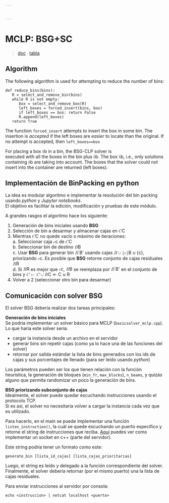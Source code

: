 ```yaml
---


---
```


<h1 id="mclp-bsgsc">MCLP: BSG+SC</h1>
<blockquote>
<p><a href="https://docs.google.com/document/d/1TRWv4af10Jyh4goY24D_6VWgwhACgEXA5_oy5xT-0Is/edit#">doc</a> ∙ <a href="https://docs.google.com/spreadsheets/d/15AYwB3ZHXsmz7WtOKGfcs_KSLPa9o9C7867i-EdrH1E/edit?usp=sharing">tabla</a></p>
</blockquote>
<h2 id="algorithm">Algorithm</h2>
<p>The following algorithm is used for attempting to reduce the number of bins:</p>
<pre class=" language-python"><code class="prism  language-python"><span class="token keyword">def</span> <span class="token function">reduce_bins</span><span class="token punctuation">(</span>bins<span class="token punctuation">)</span><span class="token punctuation">:</span>
   R <span class="token operator">=</span> select_and_remove_bin<span class="token punctuation">(</span>bins<span class="token punctuation">)</span>
   <span class="token keyword">while</span> R <span class="token keyword">is</span> <span class="token operator">not</span> empty<span class="token punctuation">:</span>
      box <span class="token operator">=</span> select_and_remove_box<span class="token punctuation">(</span>R<span class="token punctuation">)</span>
      left_boxes <span class="token operator">=</span> forced_insert<span class="token punctuation">(</span>bins<span class="token punctuation">,</span> box<span class="token punctuation">)</span>
      <span class="token keyword">if</span> left_boxes <span class="token operator">==</span> box<span class="token punctuation">:</span> <span class="token keyword">return</span> <span class="token boolean">False</span>
      R<span class="token punctuation">.</span>append<span class="token punctuation">(</span>left_boxes<span class="token punctuation">)</span>
   <span class="token keyword">return</span> <span class="token boolean">True</span>
</code></pre>
<p>The function <code>forced_insert</code> attempts to insert the box in some bin. The insertion is <em>accepted</em> if the left boxes are <em>easier</em> to locate than the original.  If no attempt is accepted, then <code>left_boxes==box</code></p>
<p>For placing a box <span class="katex--inline"><span class="katex"><span class="katex-mathml"><math><semantics><mrow><mi>b</mi></mrow><annotation encoding="application/x-tex">b</annotation></semantics></math></span><span class="katex-html" aria-hidden="true"><span class="base"><span class="strut" style="height: 0.69444em; vertical-align: 0em;"></span><span class="mord mathdefault">b</span></span></span></span></span> in a bin, the BSG-CLP solver is<br>
executed with all the boxes in the bin plus <span class="katex--inline"><span class="katex"><span class="katex-mathml"><math><semantics><mrow><mi>b</mi></mrow><annotation encoding="application/x-tex">b</annotation></semantics></math></span><span class="katex-html" aria-hidden="true"><span class="base"><span class="strut" style="height: 0.69444em; vertical-align: 0em;"></span><span class="mord mathdefault">b</span></span></span></span></span>. The box <span class="katex--inline"><span class="katex"><span class="katex-mathml"><math><semantics><mrow><mi>b</mi></mrow><annotation encoding="application/x-tex">b</annotation></semantics></math></span><span class="katex-html" aria-hidden="true"><span class="base"><span class="strut" style="height: 0.69444em; vertical-align: 0em;"></span><span class="mord mathdefault">b</span></span></span></span></span>, i.e., only solutions containing <span class="katex--inline"><span class="katex"><span class="katex-mathml"><math><semantics><mrow><mi>b</mi></mrow><annotation encoding="application/x-tex">b</annotation></semantics></math></span><span class="katex-html" aria-hidden="true"><span class="base"><span class="strut" style="height: 0.69444em; vertical-align: 0em;"></span><span class="mord mathdefault">b</span></span></span></span></span> are taking into account. The boxes that the solver could not insert into the container are returned (left boxes).</p>
<h2 id="implementación-de-binpacking-en-python">Implementación de BinPacking en python</h2>
<p>La idea es modular algoritmo e implementar la resolución del bin packing usando <em>python</em> y <em>Jupyter notebooks</em>.<br>
El objetivo es facilitar la edición, modificación y pruebas de este módulo.</p>
<p>A grandes rasgos el algoritmo hace los siguiente:</p>
<ol>
<li>Generación de bins iniciales usando <strong>BSG</strong></li>
<li>Selección de bin a desarmar y almacenar cajas en <span class="katex--inline"><span class="katex"><span class="katex-mathml"><math><semantics><mrow><mi>C</mi></mrow><annotation encoding="application/x-tex">C</annotation></semantics></math></span><span class="katex-html" aria-hidden="true"><span class="base"><span class="strut" style="height: 0.68333em; vertical-align: 0em;"></span><span class="mord mathdefault" style="margin-right: 0.07153em;">C</span></span></span></span></span></li>
<li>Mientras <span class="katex--inline"><span class="katex"><span class="katex-mathml"><math><semantics><mrow><mi>C</mi></mrow><annotation encoding="application/x-tex">C</annotation></semantics></math></span><span class="katex-html" aria-hidden="true"><span class="base"><span class="strut" style="height: 0.68333em; vertical-align: 0em;"></span><span class="mord mathdefault" style="margin-right: 0.07153em;">C</span></span></span></span></span> no quede vacío o máximo de iteraciones:<br>
a. Seleccionar caja <span class="katex--inline"><span class="katex"><span class="katex-mathml"><math><semantics><mrow><mi>c</mi></mrow><annotation encoding="application/x-tex">c</annotation></semantics></math></span><span class="katex-html" aria-hidden="true"><span class="base"><span class="strut" style="height: 0.43056em; vertical-align: 0em;"></span><span class="mord mathdefault">c</span></span></span></span></span> de <span class="katex--inline"><span class="katex"><span class="katex-mathml"><math><semantics><mrow><mi>C</mi></mrow><annotation encoding="application/x-tex">C</annotation></semantics></math></span><span class="katex-html" aria-hidden="true"><span class="base"><span class="strut" style="height: 0.68333em; vertical-align: 0em;"></span><span class="mord mathdefault" style="margin-right: 0.07153em;">C</span></span></span></span></span><br>
b. Seleccionar bin de destino <span class="katex--inline"><span class="katex"><span class="katex-mathml"><math><semantics><mrow><mi>B</mi></mrow><annotation encoding="application/x-tex">B</annotation></semantics></math></span><span class="katex-html" aria-hidden="true"><span class="base"><span class="strut" style="height: 0.68333em; vertical-align: 0em;"></span><span class="mord mathdefault" style="margin-right: 0.05017em;">B</span></span></span></span></span><br>
c. Usar <strong>BSG</strong> para generar bin <span class="katex--inline"><span class="katex"><span class="katex-mathml"><math><semantics><mrow><msup><mi>B</mi><mo mathvariant="normal">′</mo></msup></mrow><annotation encoding="application/x-tex">B'</annotation></semantics></math></span><span class="katex-html" aria-hidden="true"><span class="base"><span class="strut" style="height: 0.751892em; vertical-align: 0em;"></span><span class="mord"><span class="mord mathdefault" style="margin-right: 0.05017em;">B</span><span class="msupsub"><span class="vlist-t"><span class="vlist-r"><span class="vlist" style="height: 0.751892em;"><span class="" style="top: -3.063em; margin-right: 0.05em;"><span class="pstrut" style="height: 2.7em;"></span><span class="sizing reset-size6 size3 mtight"><span class="mord mtight"><span class="mord mtight">′</span></span></span></span></span></span></span></span></span></span></span></span></span> usando cajas <span class="katex--inline"><span class="katex"><span class="katex-mathml"><math><semantics><mrow><mi>B</mi><mo>∪</mo><mo stretchy="false">{</mo><mi>c</mi><mo stretchy="false">}</mo></mrow><annotation encoding="application/x-tex">B \cup \{c\}</annotation></semantics></math></span><span class="katex-html" aria-hidden="true"><span class="base"><span class="strut" style="height: 0.68333em; vertical-align: 0em;"></span><span class="mord mathdefault" style="margin-right: 0.05017em;">B</span><span class="mspace" style="margin-right: 0.222222em;"></span><span class="mbin">∪</span><span class="mspace" style="margin-right: 0.222222em;"></span></span><span class="base"><span class="strut" style="height: 1em; vertical-align: -0.25em;"></span><span class="mopen">{</span><span class="mord mathdefault">c</span><span class="mclose">}</span></span></span></span></span>, priorizando <span class="katex--inline"><span class="katex"><span class="katex-mathml"><math><semantics><mrow><mi>c</mi></mrow><annotation encoding="application/x-tex">c</annotation></semantics></math></span><span class="katex-html" aria-hidden="true"><span class="base"><span class="strut" style="height: 0.43056em; vertical-align: 0em;"></span><span class="mord mathdefault">c</span></span></span></span></span>. Es posible que <strong>BSG</strong> retorne conjunto de cajas residuales <span class="katex--inline"><span class="katex"><span class="katex-mathml"><math><semantics><mrow><mi>R</mi></mrow><annotation encoding="application/x-tex">R</annotation></semantics></math></span><span class="katex-html" aria-hidden="true"><span class="base"><span class="strut" style="height: 0.68333em; vertical-align: 0em;"></span><span class="mord mathdefault" style="margin-right: 0.00773em;">R</span></span></span></span></span><br>
d. Si <span class="katex--inline"><span class="katex"><span class="katex-mathml"><math><semantics><mrow><mi>R</mi></mrow><annotation encoding="application/x-tex">R</annotation></semantics></math></span><span class="katex-html" aria-hidden="true"><span class="base"><span class="strut" style="height: 0.68333em; vertical-align: 0em;"></span><span class="mord mathdefault" style="margin-right: 0.00773em;">R</span></span></span></span></span> es mejor que <span class="katex--inline"><span class="katex"><span class="katex-mathml"><math><semantics><mrow><mi>c</mi></mrow><annotation encoding="application/x-tex">c</annotation></semantics></math></span><span class="katex-html" aria-hidden="true"><span class="base"><span class="strut" style="height: 0.43056em; vertical-align: 0em;"></span><span class="mord mathdefault">c</span></span></span></span></span>, <span class="katex--inline"><span class="katex"><span class="katex-mathml"><math><semantics><mrow><mi>B</mi></mrow><annotation encoding="application/x-tex">B</annotation></semantics></math></span><span class="katex-html" aria-hidden="true"><span class="base"><span class="strut" style="height: 0.68333em; vertical-align: 0em;"></span><span class="mord mathdefault" style="margin-right: 0.05017em;">B</span></span></span></span></span> se reemplaza por <span class="katex--inline"><span class="katex"><span class="katex-mathml"><math><semantics><mrow><msup><mi>B</mi><mo mathvariant="normal">′</mo></msup></mrow><annotation encoding="application/x-tex">B'</annotation></semantics></math></span><span class="katex-html" aria-hidden="true"><span class="base"><span class="strut" style="height: 0.751892em; vertical-align: 0em;"></span><span class="mord"><span class="mord mathdefault" style="margin-right: 0.05017em;">B</span><span class="msupsub"><span class="vlist-t"><span class="vlist-r"><span class="vlist" style="height: 0.751892em;"><span class="" style="top: -3.063em; margin-right: 0.05em;"><span class="pstrut" style="height: 2.7em;"></span><span class="sizing reset-size6 size3 mtight"><span class="mord mtight"><span class="mord mtight">′</span></span></span></span></span></span></span></span></span></span></span></span></span> en el conjunto de bins y <span class="katex--inline"><span class="katex"><span class="katex-mathml"><math><semantics><mrow><mi>C</mi><mo>←</mo><mi>C</mi><mo>∪</mo><mi>R</mi></mrow><annotation encoding="application/x-tex">C \gets C \cup R</annotation></semantics></math></span><span class="katex-html" aria-hidden="true"><span class="base"><span class="strut" style="height: 0.68333em; vertical-align: 0em;"></span><span class="mord mathdefault" style="margin-right: 0.07153em;">C</span><span class="mspace" style="margin-right: 0.277778em;"></span><span class="mrel">←</span><span class="mspace" style="margin-right: 0.277778em;"></span></span><span class="base"><span class="strut" style="height: 0.68333em; vertical-align: 0em;"></span><span class="mord mathdefault" style="margin-right: 0.07153em;">C</span><span class="mspace" style="margin-right: 0.222222em;"></span><span class="mbin">∪</span><span class="mspace" style="margin-right: 0.222222em;"></span></span><span class="base"><span class="strut" style="height: 0.68333em; vertical-align: 0em;"></span><span class="mord mathdefault" style="margin-right: 0.00773em;">R</span></span></span></span></span></li>
<li>Volver a 2 (seleccionar otro bin para desarmar)</li>
</ol>
<h2 id="comunicación-con-solver-bsg">Comunicación con solver BSG</h2>
<p>El solver BSG debería realizar dos tareas principales:</p>
<p><strong>Generación de bins iniciales</strong><br>
Se podría implementar un solver básico para MCLP (<code>basicsolver_mclp.cpp</code>). Lo que haría este solver sería:</p>
<ul>
<li>cargar la instancia desde un archivo en el servidor</li>
<li>generar bins sin repetir cajas (como ya lo hace una de las funciones del solver)</li>
<li>retornar por salida estándar la lista de bins generados con los ids de cajas y sus porcentajes de llenado (para ser leído usando <em>python</em>)</li>
</ul>
<p>Los parámetros pueden ser los que tienen relación con la función heurística, la generación de bloques (<code>min_fr</code>, <code>max_blocks</code>), <code>n_beams</code>, y quizás alguno que permita randomizar un poco la generación de bins.</p>
<p><strong>BSG priorizando subconjunto de cajas</strong><br>
Idealmente, el solver puede quedar escuchando instrucciones usando el protocolo TCP.<br>
Si es así, el solver no necesitaría volver a cargar la instancia cada vez que es utilizado.</p>
<p>Para hacerlo, en el main se puede implementar una función <code>listen_instruction()</code>, la cuál se quede escuchando un puerto específico y retorne el string de instrucciones que reciba. <a href="https://www.geeksforgeeks.org/socket-programming-cc/">Aquí</a> puedes ver como implementar un socket en c++ (parte del servidor).</p>
<p>Este string podría tener un formato como este:</p>
<pre><code>generate_bin [lista_id_cajas] [lista_cajas_prioritarias]
</code></pre>
<p>Luego, el string es leído y delegado a la función correspondiente del solver.<br>
Finalmente, el solver debería retornar (por el mismo puerto) una la lista de cajas residuales.</p>
<p>Para enviar instrucciones al servidor por consola:</p>
<pre><code>echo &lt;instruccion&gt; | netcat localhost &lt;puerto&gt;
</code></pre>

